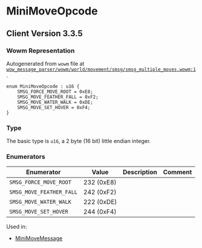 # MiniMoveOpcode

## Client Version 3.3.5

### Wowm Representation

Autogenerated from `wowm` file at [`wow_message_parser/wowm/world/movement/smsg/smsg_multiple_moves.wowm:1`](https://github.com/gtker/wow_messages/tree/main/wow_message_parser/wowm/world/movement/smsg/smsg_multiple_moves.wowm#L1).

```rust,ignore
enum MiniMoveOpcode : u16 {
    SMSG_FORCE_MOVE_ROOT = 0xE8;
    SMSG_MOVE_FEATHER_FALL = 0xF2;
    SMSG_MOVE_WATER_WALK = 0xDE;
    SMSG_MOVE_SET_HOVER = 0xF4;
}
```
### Type
The basic type is `u16`, a 2 byte (16 bit) little endian integer.
### Enumerators
| Enumerator | Value  | Description | Comment |
| --------- | -------- | ----------- | ------- |
| `SMSG_FORCE_MOVE_ROOT` | 232 (0xE8) |  |  |
| `SMSG_MOVE_FEATHER_FALL` | 242 (0xF2) |  |  |
| `SMSG_MOVE_WATER_WALK` | 222 (0xDE) |  |  |
| `SMSG_MOVE_SET_HOVER` | 244 (0xF4) |  |  |

Used in:
* [MiniMoveMessage](minimovemessage.md)

